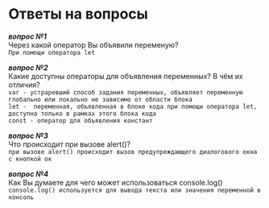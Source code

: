 # Ответы на вопросы
***вопрос №1***\
Через какой оператор Вы объявили переменую?\
```При помощи оператора let```

***вопрос №2***\
Какие доступны операторы для объявления переменных? В чём их отличия?\
```var - устраревший способ задания переменных, объявляет переменную глобально или локально не зависимо от области блока```\
```let -  переменная, объявленная в блоке кода при помощи оператора let, доступна только в рамках этого блока кода```\
```const - оператор для объявления констант```

***вопрос №3***\
Что происходит при вызове alert()?\
```при вызове alert() происходит вызов предупреждающего диалогового окна с кнопкой ок```

***вопрос №4***\
Как Вы думаете для чего может использоваться console.log()\
```console.log() используется для вывода текста или значения переменной в консоль```